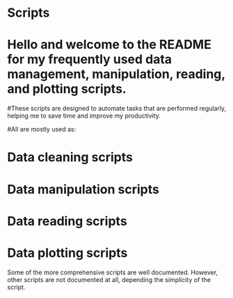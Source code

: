 # Scripts

# Hello and welcome to the README for my frequently used data management, manipulation, reading, and plotting scripts. 
#These scripts are designed to automate tasks that are performed regularly, helping me to save time and improve my productivity.

#All are mostly used as:
# Data cleaning scripts
# Data manipulation scripts
# Data reading scripts
# Data plotting scripts

Some of the more comprehensive scripts are well documented. However, other scripts are not documented at all, depending the simplicity of the script.
